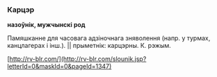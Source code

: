 ### Карцэр
**назоўнік, мужчынскі род**

Памяшканне для часовага адзіночнага зняволення (напр. у турмах, канцлагерах і інш.). || прыметнік: карцэрны. К. рэжым.

<a rel="author">[http://rv-blr.com/](http://rv-blr.com/slounik.jsp?letterId=0&maskId=0&pageId=1347)</a>
